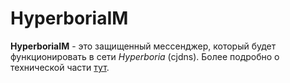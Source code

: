 # HyperboriaIM

**HyperboriaIM** - это защищенный мессенджер, который будет функционировать в сети *Hyperboria* (cjdns). Более подробно о технической части [тут](https://github.com/ChronosX88/HyperboriaIM-doc/blob/master/doc/ru/main.md).
